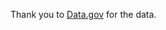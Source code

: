 Thank you to [Data.gov](https://catalog.data.gov/dataset/electric-vehicle-population-data) for the data.
